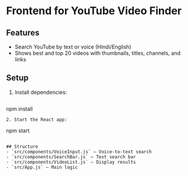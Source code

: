 # Frontend for YouTube Video Finder

## Features
- Search YouTube by text or voice (Hindi/English)
- Shows best and top 20 videos with thumbnails, titles, channels, and links

## Setup
1. Install dependencies:
   ```
npm install
   ```
2. Start the React app:
   ```
npm start
   ```

## Structure
- `src/components/VoiceInput.js` — Voice-to-text search
- `src/components/SearchBar.js` — Text search bar
- `src/components/VideoList.js` — Display results
- `src/App.js` — Main logic
